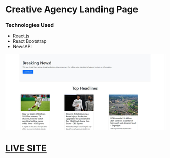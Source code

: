 # Creative Agency Landing Page

<h3>Technologies Used</h3>
<ul>
  
  <li> React.js </li>
  <li> React Bootstrap  </li>
  <li> NewsAPI  </li>    
</ul>
<img src="public/AppSS.JPG">
<a href="https://suspicious-mccarthy-595e30.netlify.app"><h1>LIVE SITE</h1></a>
